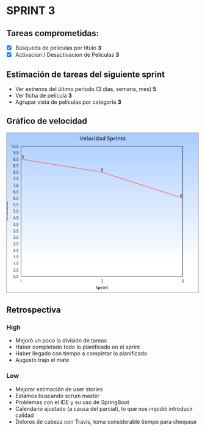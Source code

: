 # SPRINT 3

## Tareas comprometidas:
- [x] Búsqueda de películas por título  **3**
- [x] Activacion / Desactivacion de Peliculas **3**

## Estimación de tareas del siguiente sprint
- Ver estrenos del último periodo (3 días, semana, mes) **5**
- Ver ficha de película **3**
- Agrupar vista de películas por categoría **3**

## Gráfico de velocidad
![sprints](sprint3.png?raw=true "Velocidad en Sprints")

## Retrospectiva

### High
- Mejoró un poco la división de tareas
- Haber completado todo lo planificado en el sprint
- Haber llegado con tiempo a completar lo planificado
- Augusto trajo el mate

### Low
- Mejorar estimación de user stories
- Estamos buscando scrum master
- Problemas con el IDE y su uso de SpringBoot
- Calendario ajustado (a causa del parcial), lo que nos impidió introducir calidad
- Dolores de cabeza con Travis, toma considerable tiempo para chequear
